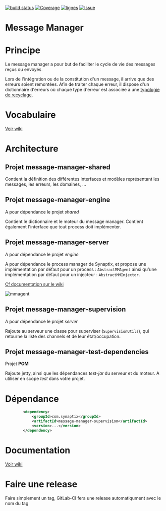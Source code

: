 [![build status](https://gitlab.talanlabs.com/ci/projects/7/status.png?ref=master)](https://gitlab.talanlabs.com/ci/projects/7?ref=master) [![Coverage](https://img.shields.io/sonar/https/sonar.talanlabs.com/com.synaptix:message-manager/overall_coverage.svg)](https://sonar.talanlabs.com/dashboard/index/411) [![lignes](https://img.shields.io/sonar/https/sonar.talanlabs.com/com.synaptix:message-manager/ncloc.svg?label=Lignes)](https://sonar.talanlabs.com/dashboard/index/411) [![Issue](https://img.shields.io/sonar/https/sonar.talanlabs.com/com.synaptix:message-manager/violations.svg)](https://sonar.talanlabs.com/dashboard/index/411)

Message Manager
===============

# Principe

Le message manager a pour but de faciliter le cycle de vie des messages reçus ou envoyés.

Lors de l'intégration ou de la constitution d'un message, il arrive que des erreurs soient remontées.
Afin de traiter chaque erreur, il dispose d'un dictionnaire d'erreurs où chaque type d'erreur est associée à une [typologie de recyclage](https://gitlab.talanlabs.com/nicolas-poste/message-manager/wikis/home#typologie-des-types-de-recyclage-induites-par-une-erreur).

# Vocabulaire

[Voir wiki](https://gitlab.talanlabs.com/nicolas-poste/message-manager/wikis/home#d%C3%A9finitions)

# Architecture

## Projet message-manager-shared

Contient la définition des différentes interfaces et modèles représentant les messages, les erreurs, les domaines, ...

## Projet message-manager-engine

A pour dépendance le projet *shared*

Contient le dictionnaire et le moteur du message manager. Contient également l'interface que tout process doit implémenter.

## Projet message-manager-server

A pour dépendance le projet *engine*

A pour dépendance le process manager de Synaptix, et propose une implémentation par défaut pour un process : `AbstractMMAgent` ainsi qu'une implémentation par défaut pour un injecteur : `AbstractMMInjector`.

[Cf documentation sur le wiki](https://gitlab.talanlabs.com/nicolas-poste/message-manager/wikis/home#workflow-dun-agent)

![mmagent](/uploads/51304f04824113232e751a2ff6972386/mmagent.png)

## Projet message-manager-supervision

A pour dépendance le projet *server*

Rajoute au serveur une classe pour superviser (`SupervisionUtils`), qui retourne la liste des channels et de leur état/occupation.

## Projet message-manager-test-dependencies

Projet **POM**

Rajoute jetty, ainsi que les dépendances *test-jar* du serveur et du moteur. A utiliser en scope *test* dans votre projet.

# Dépendance
```xml
        <dependency>
            <groupId>com.synaptix</groupId>
            <artifactId>message-manager-supervision</artifactId>
            <version>...</version>
        </dependency>
```

# Documentation

[Voir wiki](https://gitlab.talanlabs.com/nicolas-poste/message-manager/wikis/home)

# Faire une release

Faire simplement un tag, GitLab-CI fera une release automatiqument avec le nom du tag
